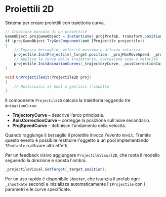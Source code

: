 # Proiettili 2D

Sistema per creare proiettili con traiettoria curva.

```cs
// Creazione manuale di un proiettile
GameObject projGameObject = Instantiate(_projPrefab, transform.position, Quaternion.identity);
if (projGameObject.TryGetComponent(out IProjectile projectile))
{
    // Imposta bersaglio, velocità massima e altezza relativa
    projectile.InitProjectile(_target.position, _projMaxMoveSpeed, _projMaxHeight, onHit: OnProjectileHit);
    // Applica le curve della traiettoria, correzione asse e velocità
    projectile.InitAnimationCurves(_trajectoryCurve, _axisCorrectionCurve, _projSpeedCurve);
}

void OnProjectileHit(Projectile2D proj)
{
    // Restituisci al pool o gestisci l'impatto
}
```

Il componente `Projectile2D` calcola la traiettoria leggendo tre `AnimationCurve`:

* **TrajectoryCurve** – descrive l'arco principale.
* **AxisCorrectionCurve** – corregge la posizione sull'asse secondario.
* **ProjSpeedCurve** – definisce l'andamento della velocità.

Quando raggiunge il bersaglio il proiettile invoca l'evento `OnHit`. Tramite questo evento è possibile restituire l'oggetto a un pool implementando `IPoolable` o attivare altri effetti.

Per un feedback visivo aggiungere `ProjectileVisual2D`, che ruota il modello seguendo la direzione e sposta l'ombra.

```cs
_projectileVisual.SetTarget(_target.position);
```

Per un uso rapido è disponibile `Shooter`, che istanzia il prefab ogni `_shootRate` secondi e inizializza automaticamente l'`IProjectile` con i parametri e le curve specificate.

